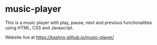 # music-player
This is a music player with play, pause, next and previous functionalities using HTML, CSS and Javascript.

Website live at https://kashnx.github.io/music-player/
